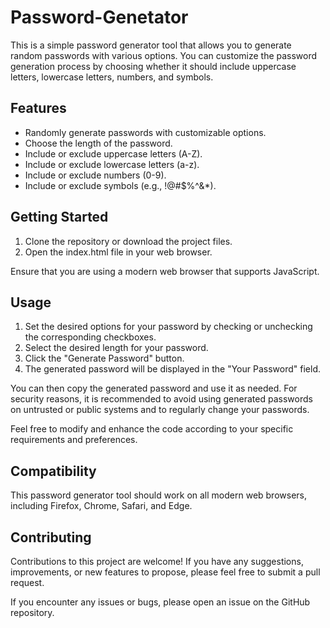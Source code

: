 # Password-Genetator
This is a simple password generator tool that allows you to generate random passwords with various options. You can customize the password generation process by choosing whether it should include uppercase letters, lowercase letters, numbers, and symbols. 

## Features

- Randomly generate passwords with customizable options.
- Choose the length of the password.
- Include or exclude uppercase letters (A-Z).
- Include or exclude lowercase letters (a-z).
- Include or exclude numbers (0-9).
- Include or exclude symbols (e.g., !@#$%^&*).

## Getting Started

1. Clone the repository or download the project files.
2. Open the index.html file in your web browser.

Ensure that you are using a modern web browser that supports JavaScript.

## Usage

1. Set the desired options for your password by checking or unchecking the corresponding checkboxes.
2. Select the desired length for your password.
3. Click the "Generate Password" button.
4. The generated password will be displayed in the "Your Password" field.

You can then copy the generated password and use it as needed. For security reasons, it is recommended to avoid using generated passwords on untrusted or public systems and to regularly change your passwords.

Feel free to modify and enhance the code according to your specific requirements and preferences.

## Compatibility

This password generator tool should work on all modern web browsers, including Firefox, Chrome, Safari, and Edge.

## Contributing

Contributions to this project are welcome! If you have any suggestions, improvements, or new features to propose, please feel free to submit a pull request.

If you encounter any issues or bugs, please open an issue on the GitHub repository.
